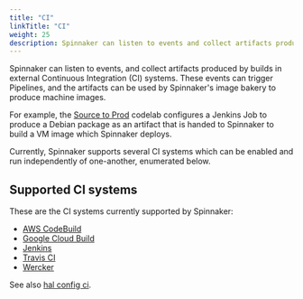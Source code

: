 ```yaml
---
title: "CI"
linkTitle: "CI"
weight: 25
description: Spinnaker can listen to events and collect artifacts produced by external Continuous Integration (CI) systems.
---
```


Spinnaker can listen to events, and collect artifacts produced by builds in
external Continuous Integration (CI) systems. These events can trigger
Pipelines, and the artifacts can be used by Spinnaker's image bakery to produce
machine images. 

For example, the [Source to
Prod](/docs/guides/tutorials/codelabs/gce-source-to-prod/) codelab configures a
Jenkins Job to produce a Debian package as an artifact that is handed to
Spinnaker to build a VM image which Spinnaker deploys.

Currently, Spinnaker supports several CI systems which can be enabled and run
independently of one-another, enumerated below.

## Supported CI systems

These are the CI systems currently supported by Spinnaker:

* [AWS CodeBuild](/docs/setup/other_config/ci/codebuild/)
* [Google Cloud Build](/docs/setup/other_config/ci/gcb/)
* [Jenkins](/docs/setup/other_config/ci/jenkins/)
* [Travis CI](/docs/setup/other_config/ci/travis/)
* [Wercker](/docs/setup/other_config/ci/wercker/)

See also [hal config ci](/docs/reference/halyard/commands/#hal-config-ci).

